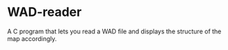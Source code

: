 # WAD-reader
A C program that lets you read a WAD file and displays the structure of the map accordingly.
